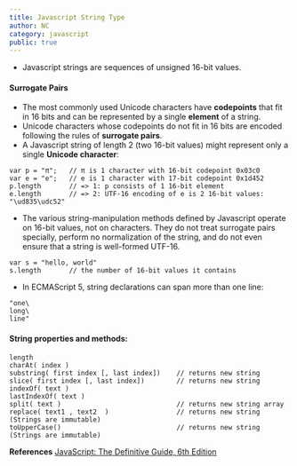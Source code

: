 ```yaml
---
title: Javascript String Type
author: NC
category: javascript
public: true
---
```


- Javascript strings are sequences of unsigned 16-bit values.

#### Surrogate Pairs

- The most commonly used Unicode characters have **codepoints** that fit in 16 bits and can be represented by a single **element** of a string.
- Unicode characters whose codepoints do not fit in 16 bits are encoded following the rules of **surrogate pairs**.
- A Javascript string of length 2 (two 16-bit values) might represent only a single **Unicode character**:

```
var p = "π";   // π is 1 character with 16-bit codepoint 0x03c0
var e = "e";   // e is 1 character with 17-bit codepoint 0x1d452
p.length       // => 1: p consists of 1 16-bit element
e.length       // => 2: UTF-16 encoding of e is 2 16-bit values: "\ud835\udc52"
```

- The various string-manipulation methods defined by Javascript operate on 16-bit values, not on characters. They do not treat surrogate pairs specially, perform no normalization of the string, and do not even ensure that a string is well-formed UTF-16.

```
var s = "hello, world"
s.length       // the number of 16-bit values it contains
```

- In ECMAScript 5, string declarations can span more than one line:

```
"one\
long\
line"
```

#### String properties and methods:
```
length
charAt( index )
substring( first index [, last index])    // returns new string
slice( first index [, last index])        // returns new string
indexOf( text )
lastIndexOf( text )
split( text )                             // returns new string array
replace( text1 , text2  )                 // returns new string (Strings are immutable)
toUpperCase()                             // returns new string (Strings are immutable)
```


**References**
[JavaScript: The Definitive Guide, 6th Edition](http://shop.oreilly.com/product/9780596805531.do)
